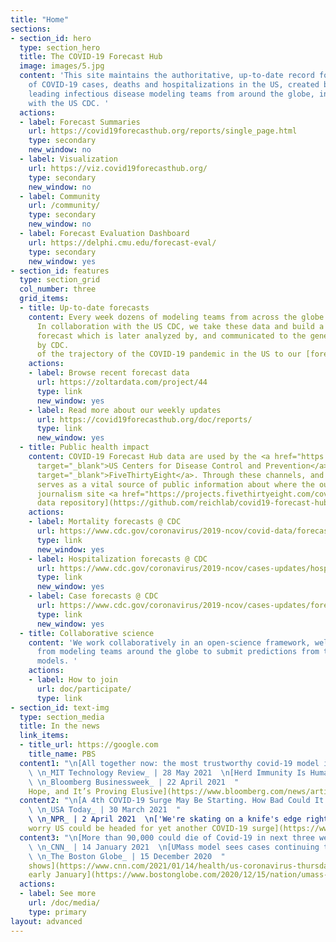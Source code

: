 ```yaml
---
title: "Home"
sections:
- section_id: hero
  type: section_hero
  title: The COVID-19 Forecast Hub
  image: images/5.jpg
  content: 'This site maintains the authoritative, up-to-date record for forecasts
    of COVID-19 cases, deaths and hospitalizations in the US, created by dozens of
    leading infectious disease modeling teams from around the globe, in coordination
    with the US CDC. '
  actions:
  - label: Forecast Summaries
    url: https://covid19forecasthub.org/reports/single_page.html
    type: secondary
    new_window: no
  - label: Visualization
    url: https://viz.covid19forecasthub.org/
    type: secondary
    new_window: no
  - label: Community
    url: /community/
    type: secondary
    new_window: no
  - label: Forecast Evaluation Dashboard
    url: https://delphi.cmu.edu/forecast-eval/
    type: secondary
    new_window: yes
- section_id: features
  type: section_grid
  col_number: three
  grid_items:
  - title: Up-to-date forecasts
    content: Every week dozens of modeling teams from across the globe submit forecasts
      In collaboration with the US CDC, we take these data and build a single ensemble
      forecast which is later analyzed by, and communicated to the general public
      by CDC.
      of the trajectory of the COVID-19 pandemic in the US to our [forecast data repository](https://github.com/reichlab/covid19-forecast-hub).
    actions:
    - label: Browse recent forecast data
      url: https://zoltardata.com/project/44
      type: link
      new_window: yes
    - label: Read more about our weekly updates
      url: https://covid19forecasthub.org/doc/reports/
      type: link
      new_window: yes
  - title: Public health impact
    content: COVID-19 Forecast Hub data are used by the <a href="https://www.cdc.gov/coronavirus/2019-ncov/covid-data/forecasting-us.html"
      target="_blank">US Centers for Disease Control and Prevention</a> and the data
      target="_blank">FiveThirtyEight</a>. Through these channels, and our [public
      serves as a vital source of public information about where the outbreak is headed.
      journalism site <a href="https://projects.fivethirtyeight.com/covid-forecasts/"
      data repository](https://github.com/reichlab/covid19-forecast-hub), our work
    actions:
    - label: Mortality forecasts @ CDC
      url: https://www.cdc.gov/coronavirus/2019-ncov/covid-data/forecasting-us.html
      type: link
      new_window: yes
    - label: Hospitalization forecasts @ CDC
      url: https://www.cdc.gov/coronavirus/2019-ncov/cases-updates/hospitalizations-forecasts.html
      type: link
      new_window: yes
    - label: Case forecasts @ CDC
      url: https://www.cdc.gov/coronavirus/2019-ncov/cases-updates/forecasts-cases.html
      type: link
      new_window: yes
  - title: Collaborative science
    content: 'We work collaboratively in an open-science framework, welcoming participation
      from modeling teams around the globe to submit predictions from their best COVID-19
      models. '
    actions:
    - label: How to join
      url: doc/participate/
      type: link
- section_id: text-img
  type: section_media
  title: In the news
  link_items:
  - title_url: https://google.com
    title_name: PBS
  content1: "\n[All together now: the most trustworthy covid-19 model is an ensemble](https://www.technologyreview.com/2021/05/28/1025478/covid-ensemble-model-forecast-trustworthy/){:target=\"_blank\"}
    \ \n_MIT Technology Review_ | 28 May 2021  \n[Herd Immunity Is Humanity’s Great
    \ \n_Bloomberg Businessweek_ | 22 April 2021  "
    Hope, and It’s Proving Elusive](https://www.bloomberg.com/news/articles/2021-04-22/herd-immunity-hard-to-achieve-as-covid-variants-grow-experts-say){:target=\"_blank\"}
  content2: "\n[A 4th COVID-19 Surge May Be Starting. How Bad Could It Get?](https://www.npr.org/sections/health-shots/2021/04/02/983521198/a-4th-covid-19-surge-may-be-starting-how-bad-could-it-get){:target=\"_blank\"}
    \ \n_USA Today_ | 30 March 2021  "
    \ \n_NPR_ | 2 April 2021  \n['We're skating on a knife's edge right now': Scientists
    worry US could be headed for yet another COVID-19 surge](https://www.usatoday.com/story/news/health/2021/03/30/covid-19-us-4th-surge-rising-case-count-coronavirus/7049877002/){:target=\"_blank\"}
  content3: "\n[More than 90,000 could die of Covid-19 in next three weeks, CDC forecast
    \ \n_CNN_ | 14 January 2021  \n[UMass model sees cases continuing to climb into
    \ \n_The Boston Globe_ | 15 December 2020  "
    shows](https://www.cnn.com/2021/01/14/health/us-coronavirus-thursday/index.html){:target=\"_blank\"}
    early January](https://www.bostonglobe.com/2020/12/15/nation/umass-model-sees-cases-continuing-climb-into-early-january/){:target=\"_blank\"}
  actions:
  - label: See more
    url: /doc/media/
    type: primary
layout: advanced
---
```

